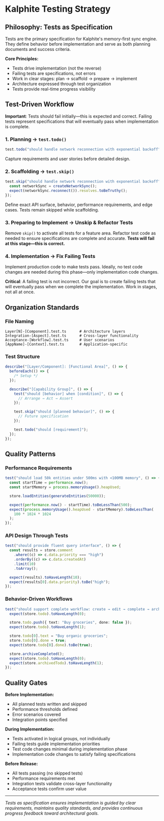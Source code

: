 # Kalphite Testing Strategy

## Philosophy: Tests as Specification

Tests are the primary specification for Kalphite's memory-first sync engine. They define behavior before implementation and serve as both planning documents and success criteria.

**Core Principles:**

- Tests drive implementation (not the reverse)
- Failing tests are specifications, not errors
- Work in clear stages: plan → scaffold → prepare → implement
- Architecture expressed through test organization
- Tests provide real-time progress visibility

## Test-Driven Workflow

**Important**: Tests should fail initially—this is expected and correct. Failing tests represent specifications that will eventually pass when implementation is complete.

### 1. Planning → `test.todo()`

```typescript
test.todo("should handle network reconnection with exponential backoff");
```

Capture requirements and user stories before detailed design.

### 2. Scaffolding → `test.skip()`

```typescript
test.skip("should handle network reconnection with exponential backoff", () => {
  const networkSync = createNetworkSync();
  expect(networkSync.reconnect()).resolves.toBeTruthy();
});
```

Define exact API surface, behavior, performance requirements, and edge cases. Tests remain skipped while scaffolding.

### 3. Preparing to Implement → Unskip & Refactor Tests

Remove `skip()` to activate all tests for a feature area. Refactor test code as needed to ensure specifications are complete and accurate. **Tests will fail at this stage—this is correct.**

### 4. Implementation → Fix Failing Tests

Implement production code to make tests pass. Ideally, no test code changes are needed during this phase—only implementation code changes.

**Critical**: A failing test is not incorrect. Our goal is to create failing tests that will eventually pass when we complete the implementation. Work in stages, not all at once.

## Organization Standards

### File Naming

```
Layer[N]-[Component].test.ts      # Architecture layers
Integration-[Aspect].test.ts      # Cross-layer functionality
Acceptance-[Workflow].test.ts     # User scenarios
[AppName]-[Context].test.ts       # Application-specific
```

### Test Structure

```typescript
describe("[Layer/Component]: [Functional Area]", () => {
  beforeEach(() => {
    /* Setup */
  });

  describe("[Capability Group]", () => {
    test("should [behavior] when [condition]", () => {
      // Arrange → Act → Assert
    });

    test.skip("should [planned behavior]", () => {
      // Future specification
    });

    test.todo("should [requirement]");
  });
});
```

## Quality Patterns

### Performance Requirements

```typescript
test("should load 50k entities under 500ms with <100MB memory", () => {
  const startTime = performance.now();
  const startMemory = process.memoryUsage().heapUsed;

  store.loadEntities(generateEntities(50000));

  expect(performance.now() - startTime).toBeLessThan(500);
  expect(process.memoryUsage().heapUsed - startMemory).toBeLessThan(
    100 * 1024 * 1024
  );
});
```

### API Design Through Tests

```typescript
test("should provide fluent query interface", () => {
  const results = store.comment
    .where((c) => c.data.priority === "high")
    .orderBy((c) => c.data.createdAt)
    .limit(10)
    .toArray();

  expect(results).toHaveLength(10);
  expect(results[0].data.priority).toBe("high");
});
```

### Behavior-Driven Workflows

```typescript
test("should support complete workflow: create → edit → complete → archive", () => {
  expect(store.todo).toHaveLength(0);

  store.todo.push({ text: "Buy groceries", done: false });
  expect(store.todo).toHaveLength(1);

  store.todo[0].text = "Buy organic groceries";
  store.todo[0].done = true;
  expect(store.todo[0].done).toBe(true);

  store.archiveCompleted();
  expect(store.todo).toHaveLength(0);
  expect(store.archivedTodo).toHaveLength(1);
});
```

## Quality Gates

**Before Implementation:**

- All planned tests written and skipped
- Performance thresholds defined
- Error scenarios covered
- Integration points specified

**During Implementation:**

- Tests activated in logical groups, not individually
- Failing tests guide implementation priorities
- Test code changes minimal during implementation phase
- Implementation code changes to satisfy failing specifications

**Before Release:**

- All tests passing (no skipped tests)
- Performance requirements met
- Integration tests validate cross-layer functionality
- Acceptance tests confirm user value

---

_Tests as specification ensures implementation is guided by clear requirements, maintains quality standards, and provides continuous progress feedback toward architectural goals._
